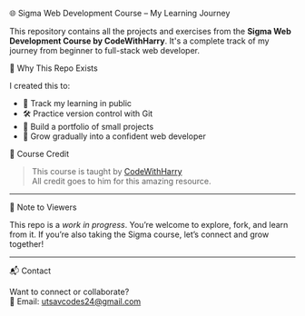 🌐 Sigma Web Development Course – My Learning Journey

This repository contains all the projects and exercises from the **Sigma Web Development Course by CodeWithHarry**. It's a complete track of my journey from beginner to full-stack web developer.

🚀 Why This Repo Exists

I created this to:
- 📖 Track my learning in public
- 🛠️ Practice version control with Git
- 📂 Build a portfolio of small projects
- 🌱 Grow gradually into a confident web developer

📌 Course Credit

> This course is taught by [CodeWithHarry](https://www.codewithharry.com/)  
> All credit goes to him for this amazing resource.

---

🧠 Note to Viewers

This repo is a *work in progress*. You’re welcome to explore, fork, and learn from it. If you’re also taking the Sigma course, let’s connect and grow together!

---

📬 Contact

Want to connect or collaborate?  
📧 Email: utsavcodes24@gmail.com
